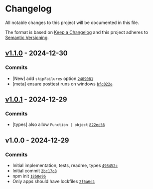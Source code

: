 # Changelog

All notable changes to this project will be documented in this file.

The format is based on [Keep a Changelog](https://keepachangelog.com/en/1.0.0/)
and this project adheres to [Semantic Versioning](https://semver.org/spec/v2.0.0.html).

## [v1.1.0](https://github.com/ljharb/mirror-own/compare/v1.0.1...v1.1.0) - 2024-12-30

### Commits

- [New] add `skipFailures` option [`2409081`](https://github.com/ljharb/mirror-own/commit/2409081d74088cd05bddaff31f5c7c6f838664ff)
- [meta] ensure posttest runs on windows [`bfc022e`](https://github.com/ljharb/mirror-own/commit/bfc022e8f3ac94a4eafd4b653054e0942a7e7920)

## [v1.0.1](https://github.com/ljharb/mirror-own/compare/v1.0.0...v1.0.1) - 2024-12-29

### Commits

- [types] also allow `Function | object` [`822ec56`](https://github.com/ljharb/mirror-own/commit/822ec5683c22fcab594734bb1bad59a91b075bc6)

## v1.0.0 - 2024-12-29

### Commits

- Initial implementation, tests, readme, types [`498452c`](https://github.com/ljharb/mirror-own/commit/498452c5a1d44958c989c852c883525e26530ab7)
- Initial commit [`2bc17c8`](https://github.com/ljharb/mirror-own/commit/2bc17c8adba66517dde3fa3b3b73d3953568c7e0)
- npm init [`18b8e96`](https://github.com/ljharb/mirror-own/commit/18b8e96f49d36a1133485c78c5274a5be286268f)
- Only apps should have lockfiles [`2f6a6d4`](https://github.com/ljharb/mirror-own/commit/2f6a6d449d902839dbddb0215a70ffe422e9ab54)
